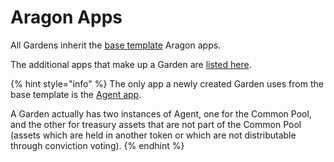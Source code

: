 # Aragon Apps

All Gardens inherit the [base template](https://github.com/aragon/dao-templates/blob/master/shared/contracts/BaseTemplate.sol) Aragon apps.

The additional apps that make up a Garden are [listed here](https://github.com/1Hive/gardens/blob/master/packages/hardhat/contracts/appIds/AppIdsXDai.sol).

{% hint style="info" %}
The only app a newly created Garden uses from the base template is the [Agent app](https://hack.aragon.org/docs/guides-use-agent).  
  
A Garden actually has two instances of Agent, one for the Common Pool, and the other for treasury assets that are not part of the Common Pool \(assets which are held in another token or which are not distributable through conviction voting\).
{% endhint %}



